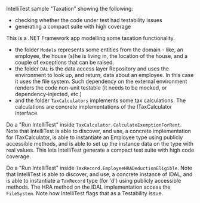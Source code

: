 IntelliTest sample "Taxation" showing the following:
 - checking whether the code under test had testability issues
 - generating a compact suite with high coverage

This is a .NET Framework app modelling some taxation functionality.
 - the folder ```Models``` represents some entities from the domain - like, an employee, the house (s)he is living in, the location of the house, and a couple of exceptions that can be raised.
 - the folder ```DAL``` is the data access layer Repository and uses the environment to look up, and return, data about an employee. In this case it uses the file system. Such dependency on the external environment renders the code non-unit testable (it needs to be mocked, or dependency-injected, etc.)
 - and the folder ```TaxCalculators``` implements some tax calculations. The calculations are concrete implementations of the ITaxCalculator interface.

Do a "Run IntelliTest" inside ```TaxCalculator.CalculateExemptionForRent```. Note that IntelliTest is able to discover, and use, a concrete implementation for ITaxCalculator, is able to instantiate an Employee type using publicly accessible methods, and is able to set up the instance data on the type with real values. This lets IntelliTest generate a compact test suite with high code coverage.

Do a "Run IntelliTest" inside ```TaxRecord.EmployeeHRADeductionEligible```. Note that IntelliTest is able to discover, and use, a concrete instance of IDAL, and is able to instantiate a ```TaxRecord``` type (for 'd') using publicly accessible methods. The HRA method on the IDAL implementation access the ```FileSystem```. Note how IntelliTest flags that as a Testability issue.
